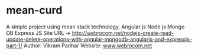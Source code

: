 # mean-curd
A simple project using mean stack technology.
Angular js
Node js
Mongo DB
Express JS
Site URL -> http://webrocom.net/nodejs-create-read-update-delete-operations-with-angular-mongodb-angularjs-and-expressjs-part-1/
Author: Vikram Parihar
Website: www.webrocom.net
